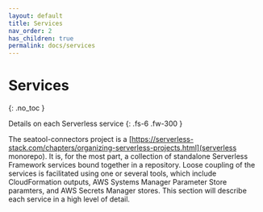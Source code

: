 ```yaml
---
layout: default
title: Services
nav_order: 2
has_children: true
permalink: docs/services
---
```


# Services
{: .no_toc }

Details on each Serverless service
{: .fs-6 .fw-300 }

The seatool-connectors project is a [https://serverless-stack.com/chapters/organizing-serverless-projects.html](serverless monorepo). It is, for the most part, a collection of standalone Serverless Framework services bound together in a repository. Loose coupling of the services is facilitated using one or several tools, which include CloudFormation outputs, AWS Systems Manager Parameter Store paramters, and AWS Secrets Manager stores. This section will describe each service in a high level of detail.
